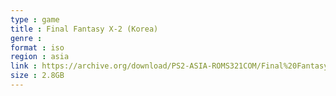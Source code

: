 ```yaml
---
type : game
title : Final Fantasy X-2 (Korea)
genre : 
format : iso
region : asia
link : https://archive.org/download/PS2-ASIA-ROMS321COM/Final%20Fantasy%20X-2%20%28Korea%29.7z
size : 2.8GB
---
```

